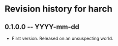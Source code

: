 # Revision history for harch

## 0.1.0.0  -- YYYY-mm-dd

* First version. Released on an unsuspecting world.

